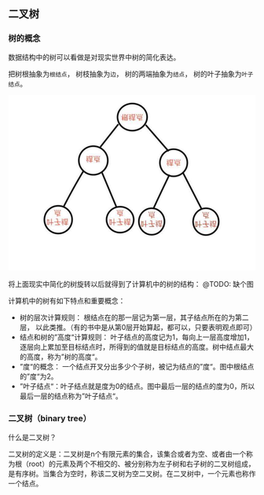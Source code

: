 ## 二叉树

### 树的概念
数据结构中的树可以看做是对现实世界中树的简化表达。

把树根抽象为`根结点`， 树枝抽象为`边`， 树的两端抽象为`结点`， 树的叶子抽象为`叶子结点`。

![树的结构](../../../Images/树/树的结构.jpg)

将上面现实中简化的树旋转以后就得到了计算机中的树的结构：
@TODO: 缺个图

计算机中的树有如下特点和重要概念： 
  - 树的层次计算规则： 根结点在的那一层记为第一层，其子结点所在的为第二层， 以此类推。（有的书中是从第0层开始算起，都可以，只要表明观点即可）
  - 结点和树的”高度“计算规则： 叶子结点的高度记为1，每向上一层高度增加1，逐层向上累加至目标结点时，所得到的值就是目标结点的高度。树中结点最大的高度，称为”树的高度“。
  - ”度“的概念： 一个结点开叉分出多少个子树，被记为结点的”度“。图中根结点的”度“为2。
  - ”叶子结点“：叶子结点就是度为0的结点。图中最后一层的结点的度为0，所以最后一层的结点称为”叶子结点“。


### 二叉树（binary tree）
什么是二叉树？

二叉树的定义是：二叉树是n个有限元素的集合，该集合或者为空、或者由一个称为根（root）的元素及两个不相交的、被分别称为左子树和右子树的二叉树组成，是有序树。当集合为空时，称该二叉树为空二叉树。在二叉树中，一个元素也称作一个结点。








